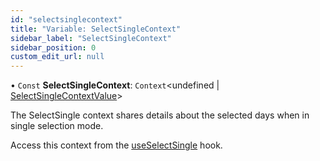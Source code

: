 ```yaml
---
id: "selectsinglecontext"
title: "Variable: SelectSingleContext"
sidebar_label: "SelectSingleContext"
sidebar_position: 0
custom_edit_url: null
---
```


• `Const` **SelectSingleContext**: `Context`<undefined \| [SelectSingleContextValue](../interfaces/selectsinglecontextvalue.md)\>

The SelectSingle context shares details about the selected days when in
single selection mode.

Access this context from the [useSelectSingle](../functions/useselectsingle.md) hook.
